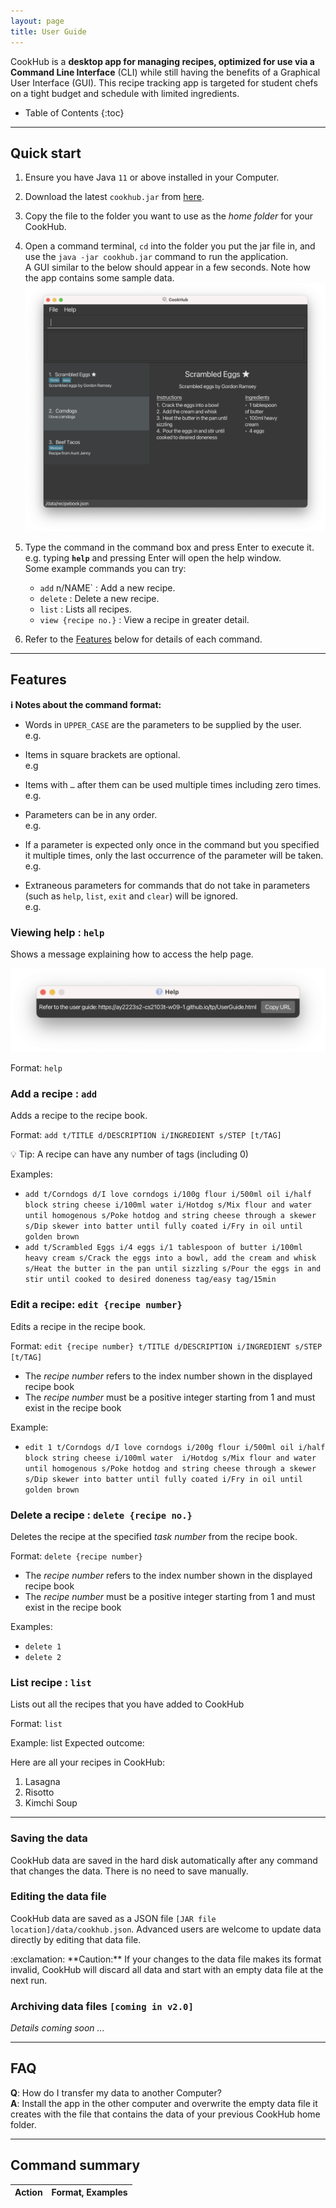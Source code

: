 ```yaml
---
layout: page
title: User Guide
---
```


CookHub is a **desktop app for managing recipes, optimized for use via a Command Line Interface** (CLI) while still having the benefits of a Graphical User Interface (GUI). This recipe tracking app is targeted for student chefs on a tight budget and schedule with limited ingredients. 


* Table of Contents
{:toc}

--------------------------------------------------------------------------------------------------------------------

## Quick start

1. Ensure you have Java `11` or above installed in your Computer.

1. Download the latest `cookhub.jar` from [here](https://github.com/AY2223S2-CS2103T-W09-1/tp/releases).

1. Copy the file to the folder you want to use as the _home folder_ for your CookHub.

1. Open a command terminal, `cd` into the folder you put the jar file in, and use the `java -jar cookhub.jar` command to run the application.<br>
   A GUI similar to the below should appear in a few seconds. Note how the app contains some sample data.<br>
   ![Ui](images/Ui.png)

1. Type the command in the command box and press Enter to execute it. e.g. typing **`help`** and pressing Enter will open the help window.<br>
   Some example commands you can try:

   * `add` n/NAME` : Add a new recipe.
   * `delete` : Delete a new recipe.
   * `list` : Lists all recipes.
   * `view {recipe no.}` : View a recipe in greater detail.


1. Refer to the [Features](#features) below for details of each command.

--------------------------------------------------------------------------------------------------------------------


## Features

<div markdown="block" class="alert alert-info">

**:information_source: Notes about the command format:**<br>

* Words in `UPPER_CASE` are the parameters to be supplied by the user.<br>
  e.g.

* Items in square brackets are optional.<br>
  e.g 

* Items with `…`​ after them can be used multiple times including zero times.<br>
  e.g. 

* Parameters can be in any order.<br>
  e.g. 

* If a parameter is expected only once in the command but you specified it multiple times, only the last occurrence of the parameter will be taken.<br>
  e.g. 

* Extraneous parameters for commands that do not take in parameters (such as `help`, `list`, `exit` and `clear`) will be ignored.<br>
  e.g. 

</div>

### Viewing help : `help`

Shows a message explaining how to access the help page.

![help message](images/helpMessage.png)

Format: `help`


### Add a recipe : `add`

Adds a recipe to the recipe book.

Format: `add t/TITLE d/DESCRIPTION i/INGREDIENT s/STEP [t/TAG]`

:bulb: Tip: A recipe can have any number of tags (including 0)


Examples:

- `add t/Corndogs d/I love corndogs i/100g flour i/500ml oil i/half block string cheese i/100ml water i/Hotdog s/Mix flour and water until homogenous s/Poke hotdog and string cheese through a skewer s/Dip skewer into batter until fully coated i/Fry in oil until golden brown`
- `add t/Scrambled Eggs i/4 eggs i/1 tablespoon of butter i/100ml heavy cream s/Crack the eggs into a bowl, add the cream and whisk s/Heat the butter in the pan until sizzling s/Pour the eggs in and stir until cooked to desired doneness tag/easy tag/15min`

### Edit a recipe: `edit {recipe number}`
Edits a recipe in the recipe book.

Format: `edit {recipe number} t/TITLE d/DESCRIPTION i/INGREDIENT s/STEP [t/TAG]`

- The *recipe number* refers to the index number shown in the displayed recipe book
- The *recipe number* must be a positive integer starting from 1 and must exist in the recipe book


Example:
- `edit 1 t/Corndogs d/I love corndogs i/200g flour i/500ml oil i/half block string cheese i/100ml water 
i/Hotdog s/Mix flour and water until homogenous s/Poke hotdog and string cheese through a skewer s/Dip skewer into batter until fully coated i/Fry in oil until golden brown`


### Delete a recipe : `delete {recipe no.}`
Deletes the recipe at the specified *task number* from the recipe book.

Format: `delete {recipe number}`

- The *recipe number* refers to the index number shown in the displayed recipe book
- The *recipe number* must be a positive integer starting from 1 and must exist in the recipe book

Examples:
- `delete 1`
- `delete 2`


### List recipe : `list`

Lists out all the recipes that you have added to CookHub

Format: `list`

Example: list
Expected outcome:

Here are all your recipes in CookHub:
1. Lasagna
2. Risotto
3. Kimchi Soup



---

### Saving the data

CookHub data are saved in the hard disk automatically after any command that changes the data. There is no need to save manually.

### Editing the data file

CookHub data are saved as a JSON file `[JAR file location]/data/cookhub.json`. Advanced users are welcome to 
update data directly by editing that data file.

<div markdown="span" class="alert alert-warning">:exclamation: **Caution:**
If your changes to the data file makes its format invalid, CookHub will discard all data and start with an empty data file at the next run.
</div>

### Archiving data files `[coming in v2.0]`

_Details coming soon ..._

--------------------------------------------------------------------------------------------------------------------

## FAQ

**Q**: How do I transfer my data to another Computer?<br>
**A**: Install the app in the other computer and overwrite the empty data file it creates with the file that contains the data of your previous CookHub home folder.

--------------------------------------------------------------------------------------------------------------------

## Command summary

Action | Format, Examples
------|------------------
